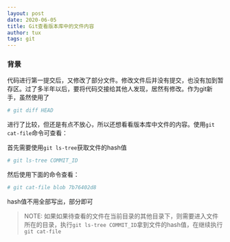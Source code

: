 ```yaml
---
layout: post
date: 2020-06-05
title: Git查看版本库中的文件内容
author: tux
tags: git
---
```


### 背景

代码进行第一提交后，又修改了部分文件。修改文件后并没有提交，也没有加到暂存区。过了多半年以后，要将代码交接给其他人发现，居然有修改。作为git新手，虽然使用了
```bash
# git diff HEAD
```
进行了比较，但还是有点不放心，所以还想看看版本库中文件的内容。使用`git cat-file`命令可查看：

首先需要使用`git ls-tree`获取文件的hash值
```bash
# git ls-tree COMMIT_ID
```

然后使用下面的命令查看：
```bash
# git cat-file blob 7b76402d8
```
hash值不用全部写出，部分即可

>NOTE: 如果如果待查看的文件在当前目录的其他目录下，则需要进入文件所在的目录，执行`git ls-tree COMMIT_ID`拿到文件的hash值，在继续执行`git cat-file`
